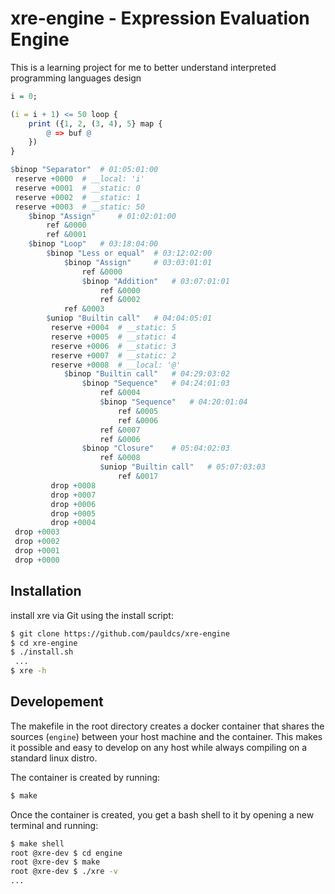 # xre-engine - Expression Evaluation Engine

This is a learning project for me to better understand interpreted programming
languages design

```r
i = 0;

(i = i + 1) <= 50 loop {
    print ({1, 2, (3, 4), 5} map {
		@ => buf @
	})
}
```

```r
$binop "Separator" 	# 01:05:01:00
 reserve +0000 	# __local: 'i'
 reserve +0001 	# __static: 0
 reserve +0002 	# __static: 1
 reserve +0003 	# __static: 50
    $binop "Assign" 	# 01:02:01:00
        ref &0000
        ref &0001
    $binop "Loop" 	# 03:18:04:00
        $binop "Less or equal" 	# 03:12:02:00
            $binop "Assign" 	# 03:03:01:01
                ref &0000
                $binop "Addition" 	# 03:07:01:01
                    ref &0000
                    ref &0002
            ref &0003
        $uniop "Builtin call" 	# 04:04:05:01
         reserve +0004 	# __static: 5
         reserve +0005 	# __static: 4
         reserve +0006 	# __static: 3
         reserve +0007 	# __static: 2
         reserve +0008 	# __local: '@'
            $binop "Builtin call" 	# 04:29:03:02
                $binop "Sequence" 	# 04:24:01:03
                    ref &0004
                    $binop "Sequence" 	# 04:20:01:04
                        ref &0005
                        ref &0006
                    ref &0007
                    ref &0006
                $binop "Closure" 	# 05:04:02:03
                    ref &0008
                    $uniop "Builtin call" 	# 05:07:03:03
                        ref &0017
         drop +0008
         drop +0007
         drop +0006
         drop +0005
         drop +0004
 drop +0003
 drop +0002
 drop +0001
 drop +0000
```

## Installation

install xre via Git using the install script:

```bash
$ git clone https://github.com/pauldcs/xre-engine
$ cd xre-engine
$ ./install.sh
 ...
$ xre -h
```

## Developement

The makefile in the root directory creates a docker
container that shares the sources (`engine`) between
your host machine and the container.
This makes it possible and easy to develop on any host while
always compiling on a standard linux distro.

The container is created by running:

```bash
$ make
```

Once the container is created, you get a bash shell to it by
opening a new terminal and running:

```bash
$ make shell
root @xre-dev $ cd engine
root @xre-dev $ make
root @xre-dev $ ./xre -v
...
```
